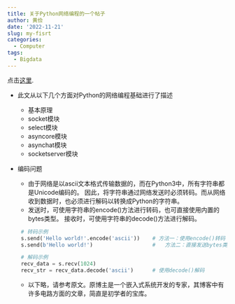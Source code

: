 ```yaml
---
title: 关于Python网络编程的一个帖子
author: 黄俭
date: '2022-11-21'
slug: my-fisrt
categories:
  - Computer
tags:
  - Bigdata
---
```


点击[这里](https://www.cnblogs.com/initcircuit/p/12286859.html).

 - 此文从以下几个方面对Python的网络编程基础进行了描述
     - 基本原理
     - socket模块
     - select模块
     - asyncore模块
     - asynchat模块
     - socketserver模块
 
 - 编码问题
    - 由于网络是以ascii文本格式传输数据的，而在Python3中，所有字符串都是Unicode编码的。 因此，将字符串通过网络发送时必须转码。而从网络收到数据时，也必须进行解码以转换成Python的字符串。
    -  发送时，可使用字符串的encode()方法进行转码，也可直接使用内置的bytes类型。 接收时，可使用字符串的decode()方法进行解码。
     ```python
      # 转码示例
      s.send('Hello world!'.encode('ascii'))    # 方法一：使用encode()转码
      s.send(b'Hello world!')                   #   方法二：直接发送bytes类型（字节序列）

      # 解码示例
      recv_data = s.recv(1024)
      recv_str = recv_data.decode('ascii')      # 使用decode()解码
     ```
    - 以下略，请参考原文。原博主是一个嵌入式系统开发的专家，其博客中有许多电路方面的文章，简直是初学者的宝库。